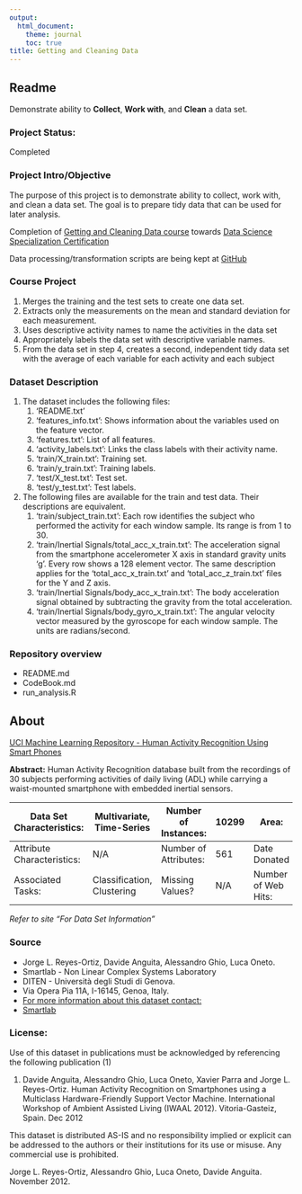 ```yaml
---
output:
  html_document:
    theme: journal
    toc: true
title: Getting and Cleaning Data
---
```


## Readme
Demonstrate ability to **Collect**, **Work with**, and **Clean** a data set.

### Project Status:
Completed

### Project Intro/Objective
The purpose of this project is to demonstrate ability to collect, work
with, and clean a data set. The goal is to prepare tidy data that can be
used for later analysis.

Completion of [Getting and Cleaning Data
course](https://www.coursera.org/learn/data-cleaning/) towards [Data
Science Specialization
Certification](https://www.coursera.org/specializations/jhu-data-science)

Data processing/transformation scripts are being kept at [GitHub](https://github.com/jayc279/ds-getting-cleaning-data)

### Course Project
1. Merges the training and the test sets to create one data set.
2. Extracts only the measurements on the mean and standard deviation for each measurement.
3. Uses descriptive activity names to name the activities in the data set
4. Appropriately labels the data set with descriptive variable names.
5. From the data set in step 4, creates a second, independent tidy data set with the average of each variable for each activity and each subject

### Dataset Description
1.  The dataset includes the following files:
    1.  ‘README.txt’
    2.  ‘features_info.txt’: Shows information about the variables used
        on the feature vector.
    3.  ‘features.txt’: List of all features.
    4.  ‘activity_labels.txt’: Links the class labels with their
        activity name.
    5.  ‘train/X_train.txt’: Training set.
    6.  ‘train/y_train.txt’: Training labels.
    7.  ‘test/X_test.txt’: Test set.
    8.  ‘test/y_test.txt’: Test labels.
2.  The following files are available for the train and test data. Their
    descriptions are equivalent.
    1.  ‘train/subject_train.txt’: Each row identifies the subject who
        performed the activity for each window sample. Its range is from
        1 to 30.
    2.  ‘train/Inertial Signals/total_acc_x\_train.txt’: The
        acceleration signal from the smartphone accelerometer X axis in
        standard gravity units ‘g’. Every row shows a 128 element
        vector. The same description applies for the
        ‘total_acc_x\_train.txt’ and ‘total_acc_z\_train.txt’ files for
        the Y and Z axis.
    3.  ‘train/Inertial Signals/body_acc_x\_train.txt’: The body
        acceleration signal obtained by subtracting the gravity from the
        total acceleration.
    4.  ‘train/Inertial Signals/body_gyro_x\_train.txt’: The angular
        velocity vector measured by the gyroscope for each window
        sample. The units are radians/second.

### Repository overview
-   README.md  
-   CodeBook.md  
-   run_analysis.R

## About
[UCI Machine Learning Repository - Human Activity Recognition Using
Smart
Phones](http://archive.ics.uci.edu/ml/datasets/Human+Activity+Recognition+Using+Smartphones)

**Abstract:** Human Activity Recognition database built from the
recordings of 30 subjects performing activities of daily living (ADL)
while carrying a waist-mounted smartphone with embedded inertial
sensors.

| Data Set Characteristics:  | Multivariate, Time-Series  | Number of Instances:  | 10299 | Area:               | Computer   |
|----------------------------|----------------------------|-----------------------|-------|---------------------|------------|
| Attribute Characteristics: | N/A                        | Number of Attributes: | 561   | Date Donated        | 2012-12-10 |
| Associated Tasks:          | Classification, Clustering | Missing Values?       | N/A   | Number of Web Hits: | 1147512    |

*Refer to site “For Data Set Information”*

### Source

-   Jorge L. Reyes-Ortiz, Davide Anguita, Alessandro Ghio, Luca Oneto.
-   Smartlab - Non Linear Complex Systems Laboratory
-   DITEN - Università degli Studi di Genova.
-   Via Opera Pia 11A, I-16145, Genoa, Italy.
-   [For more information about this dataset
    contact:](activityrecognition@smartlab.ws)
-   [Smartlab](www.smartlab.ws)

### License:

Use of this dataset in publications must be acknowledged by referencing
the following publication (1)

1.  Davide Anguita, Alessandro Ghio, Luca Oneto, Xavier Parra and
    Jorge L. Reyes-Ortiz. Human Activity Recognition on Smartphones
    using a Multiclass Hardware-Friendly Support Vector Machine.
    International Workshop of Ambient Assisted Living (IWAAL 2012).
    Vitoria-Gasteiz, Spain. Dec 2012

This dataset is distributed AS-IS and no responsibility implied or
explicit can be addressed to the authors or their institutions for its
use or misuse. Any commercial use is prohibited.

Jorge L. Reyes-Ortiz, Alessandro Ghio, Luca Oneto, Davide Anguita.
November 2012.
